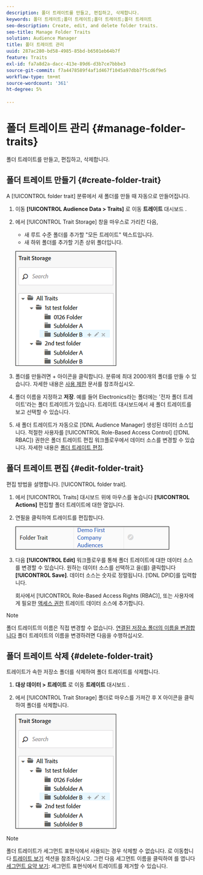 ```yaml
---
description: 폴더 트레이트를 만들고, 편집하고, 삭제합니다.
keywords: 폴더 트레이트;폴더 트레이트;폴더 트레이트;폴더 트레이트
seo-description: Create, edit, and delete folder traits.
seo-title: Manage Folder Traits
solution: Audience Manager
title: 폴더 트레이트 관리
uuid: 287ac280-bd58-4985-85bd-b6501eb64b7f
feature: Traits
exl-id: fa7a8d2a-dacc-413e-89d6-d3b7ce7bbbe3
source-git-commit: f7a4478589f4af1d467f1045a97dbb7f5cd6f9e5
workflow-type: tm+mt
source-wordcount: '361'
ht-degree: 5%

---
```


# 폴더 트레이트 관리 {#manage-folder-traits}

폴더 트레이트를 만들고, 편집하고, 삭제합니다.

## 폴더 트레이트 만들기 {#create-folder-trait}

A [!UICONTROL folder trait] 분류에서 새 폴더를 만들 때 자동으로 만들어집니다.

<!-- create-folder-trait.xml -->

1. 이동 **[!UICONTROL Audience Data > Traits]** 로 이동 **트레이트** 대시보드 .
1. 에서 [!UICONTROL Trait Storage] 창을 마우스로 가리킨 다음,

   * 새 루트 수준 폴더를 추가할 &quot;모든 트레이트&quot; 텍스트입니다.
   * 새 하위 폴더를 추가할 기존 상위 폴더입니다.

   ![](assets/folder_traits_create.PNG)

1. 폴더를 만들려면 + 아이콘을 클릭합니다. 분류에 최대 2000개의 폴더를 만들 수 있습니다. 자세한 내용은 [사용 제한](../../features/administration/usage-limits.md) 문서를 참조하십시오.
1. 폴더 이름을 지정하고 **저장**. 예를 들어 Electronics라는 폴더에는 &#39;전자 폴더 트레이트&#39;라는 폴더 트레이트가 있습니다. 트레이트 대시보드에서 새 폴더 트레이트를 보고 선택할 수 있습니다.
1. 새 폴더 트레이트가 자동으로 [!DNL Audience Manager] 생성된 데이터 소스입니다. 적절한 사용자를 [!UICONTROL Role-Based Access Control] ([!DNL RBAC]) 권한은 폴더 트레이트 편집 워크플로우에서 데이터 소스를 변경할 수 있습니다. 자세한 내용은 [폴더 트레이트 편집](../../features/traits/manage-folder-traits.md#edit-folder-trait).

## 폴더 트레이트 편집 {#edit-folder-trait}

편집 방법을 설명합니다. [!UICONTROL folder trait].

<!-- edit-folder-trait.xml -->

1. 에서 [!UICONTROL Traits] 대시보드 위에 마우스를 놓습니다 **[!UICONTROL Actions]** 편집할 폴더 트레이트에 대한 열입니다.
1. 연필을 클릭하여 트레이트를 편집합니다.

   ![](assets/folder_traits_edit_border.png)

1. 다음 **[!UICONTROL Edit]** 워크플로우를 통해 폴더 트레이트에 대한 데이터 소스를 변경할 수 있습니다. 원하는 데이터 소스를 선택하고 을(를) 클릭합니다 **[!UICONTROL Save]**. 데이터 소스는 숫자로 정렬됩니다. [!DNL DPID]를 입력합니다.

   회사에서 [!UICONTROL Role-Based Access Rights (RBAC)], 또는 사용자에게 필요한 [액세스 권한](../../features/traits/about-folder-traits.md#role-based-access-controls) 트레이트 데이터 소스에 추가합니다.

>[!NOTE]
>
>폴더 트레이트의 이름은 직접 변경할 수 없습니다. [연결된 저장소 폴더의 이름을 변경합니다](../../features/traits/trait-storage.md#rename-delete-trait-storage-folder) 폴더 트레이트의 이름을 변경하려면 다음을 수행하십시오.

## 폴더 트레이트 삭제 {#delete-folder-trait}

트레이트가 속한 저장소 폴더를 삭제하여 폴더 트레이트를 삭제합니다.

<!-- delete-folder-trait.xml -->

1. **대상 데이터 > 트레이트** 로 이동 **트레이트** 대시보드 .
1. 에서 [!UICONTROL Trait Storage] 폴더로 마우스를 가져간 후 X 아이콘을 클릭하여 폴더를 삭제합니다.

   ![단계 결과](assets/folder_traits_create.PNG)

>[!NOTE]
>
>폴더 트레이트가 세그먼트 표현식에서 사용되는 경우 삭제할 수 없습니다. 로 이동합니다 [트레이트 보기](../../features/traits/trait-details-page.md) 섹션을 참조하십시오. 그런 다음 세그먼트 이름을 클릭하여 를 엽니다 [세그먼트 요약 보기](../../features/segments/segment-summary-view.md): 세그먼트 표현식에서 트레이트를 제거할 수 있습니다.
